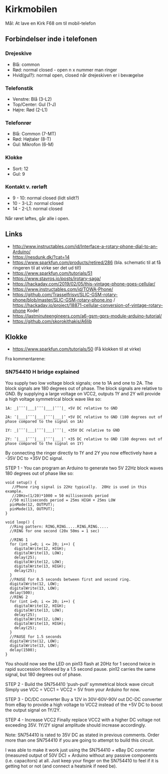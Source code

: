 # Kirkmobilen

Mål: At lave en Kirk F68 om til mobil-telefon

## Forbindelser inde i telefonen

### Drejeskive

* Blå: common
* Rød: normal closed - open n x nummer man ringer
* Hvid(gul?): normal open, closed når drejeskiven er i bevægelse

### Telefonstik

* Venstre: Blå (3-L2)
* Top/Center: Gul (1-J)
* Højre: Rød (2-L1)

### Telefonrør

* Blå: Common (7-MT)
* Rød: Højtaler (8-T)
* Gul: Mikrofon (6-M)

### Klokke

* Sort: 12
* Gul: 9

### Kontakt v. rørløft

* 9 - 10: normal closed (lidt slidt?)
* 10 - 3-L2: normal closed
* 14 - 2-L1: normal closed

Når røret løftes, går alle i open.

## Links

* <http://www.instructables.com/id/Interface-a-rotary-phone-dial-to-an-Arduino/>
* <https://nesdunk.dk/?cat=14>
* <https://www.sparkfun.com/products/retired/286> (bla. schematic til at få ringeren til at virke ser det ud til!)
* <https://www.sparkfun.com/tutorials/51>
* <https://www.stavros.io/posts/irotary-saga/>
* <https://hackaday.com/2019/02/05/this-vintage-phone-goes-cellular/>
* <https://www.instructables.com/id/TOWA-Phone/>
* <https://github.com/Trasselfrisyr/SLIC-GSM-rotary-phone/blob/master/SLIC-GSM-rotary-phone.ino> / <https://hackaday.io/project/18871-cellular-conversion-of-vintage-rotary-phone> Kode!
* <https://lastminuteengineers.com/a6-gsm-gprs-module-arduino-tutorial/>
* <https://github.com/skorokithakis/A6lib>

## Klokke

* <https://www.sparkfun.com/tutorials/50> (Få klokken til at virke)

Fra kommentarene:

### SN754410 H bridge explained
You supply two low voltage block signals; one to 1A and one to 2A. The block signals are 180 degrees out of phase. The block signals are relative to GND. By supplying a large voltage on VCC2, outputs 1Y and 2Y will provide a high voltage symmetrical block wave like so:
```
1A: _|¯¯¯|___|¯¯¯|___|¯¯¯|_ +5V DC relative to GND

2A: ¯|___|¯¯¯|___|¯¯¯|___|¯ +5V DC relative to GND (180 degrees out of phase compared to the signal on 1A)

1Y: _|¯¯¯|___|¯¯¯|___|¯¯¯|_ +35V DC relative to GND

2Y: ¯|___|¯¯¯|___|¯¯¯|___|¯ +35 DC relative to GND (180 degrees out of phase compared to the signal on 1Y)
```

By connecting the ringer directly to 1Y and 2Y you now effectively have a -35V DC to +35V DC signal.

STEP 1 - You can program an Arduino to generate two 5V 22Hz block waves 180 degrees out of phase like so:

```
void setup() {
   //Phone ring signal is 22Hz typically.  20Hz is used in this example.
   //20Hz=(1/20)*1000 = 50 milliseconds period
  //50 milliseconds period = 25ms HIGH + 25ms LOW
  pinMode(12, OUTPUT);
  pinMode(13, OUTPUT);
}

void loop() {
  //Ring pattern: RING,RING.....RING,RING.....
  //RING for one second (20x 50ms = 1 sec)

  //RING 1
  for (int i=0; i <= 20; i++) {
    digitalWrite(12, HIGH);
    digitalWrite(13, LOW);
    delay(25);
    digitalWrite(12, LOW);
    digitalWrite(13, HIGH);
    delay(25);
  }
  //PAUSE for 0.5 seconds between first and second ring.
  digitalWrite(12, LOW);
  digitalWrite(13, LOW);
  delay(500);
  //RING 2
  for (int i=0; i <= 20; i++) {
    digitalWrite(12, HIGH);
    digitalWrite(13, LOW);
    delay(25);
    digitalWrite(12, LOW);
    digitalWrite(13, HIGH);
    delay(25);
  }
  //PAUSE for 1.5 seconds
  digitalWrite(12, LOW);
  digitalWrite(13, LOW);
  delay(1500);
}
```

You should now see the LED on pin13 flash at 20Hz for 1 second twice in rapid succession followed by a 1.5 second pause. pin12 carries the same signal, but 180 degrees out of phase.

STEP 2 - Build the SN754410 ‘push-pull’ symmetrical block wave circuit
Simply use VCC = VCC1 = VCC2 = 5V from your Arduino for now.

STEP 3 - DC/DC converter
Buy a 12V in 30V-60V-90V out DC-DC converter from eBay to provide a high voltage to VCC2 instead of the +5V DC to boost the output signal on 1Y/2Y.

STEP 4 - Increase VCC2
Finally replace VCC2 with a higher DC voltage not exceeding 35V. 1Y/2Y signal amplitude should increase accordingly.

Note: SN754410 is rated to 35V DC as stated in previous comments. Order more than one SN754410 if you are going to attempt to build this circuit.

I was able to make it work just using the SN754410 + eBay DC converter (measured output of 50V DC) + Arduino without any passive components (i.e. capacitors) at all. Just keep your finger on the SN754410 to feel if it is getting hot or not (and connect a heatsink if need be).